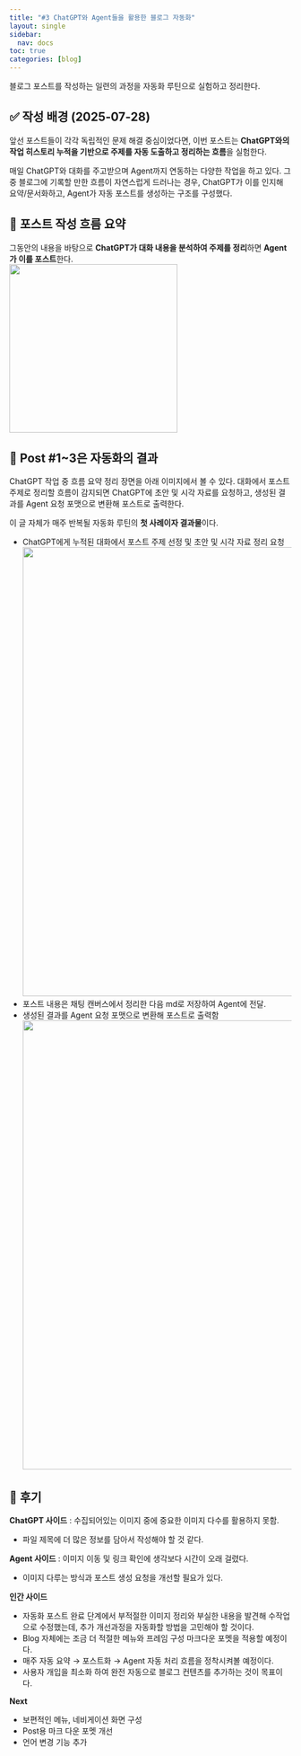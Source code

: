 ```yaml
---
title: "#3 ChatGPT와 Agent들을 활용한 블로그 자동화"
layout: single
sidebar:
  nav: docs
toc: true
categories: [blog]
---
```


블로그 포스트를 작성하는 일련의 과정을 자동화 루틴으로 실험하고 정리한다.

## ✅ 작성 배경 (2025‑07‑28)

앞선 포스트들이 각각 독립적인 문제 해결 중심이었다면, 이번 포스트는 **ChatGPT와의 작업 히스토리 누적을 기반으로 주제를 자동 도출하고 정리하는 흐름**을 실험한다.

매일 ChatGPT와 대화를 주고받으며 Agent까지 연동하는 다양한 작업을 하고 있다. 그중 블로그에 기록할 만한 흐름이 자연스럽게 드러나는 경우, ChatGPT가 이를 인지해 요약/문서화하고, Agent가 자동 포스트를 생성하는 구조를 구성했다.

## 🧩 포스트 작성 흐름 요약
그동안의 내용을 바탕으로 **ChatGPT가 대화 내용을 분석하여 주제를 정리**하면 **Agent가 이를 포스트**한다.
<br/><img src="https://nonyma.github.io/blog-assets/2025-07/blog-setup-3/c8d939b9-26fa-4641-b452-1f9df14874a0.png" width="300" /><br/>

## 📌 Post #1~3은 자동화의 결과

ChatGPT 작업 중 흐름 요약 정리 장면을 아래 이미지에서 볼 수 있다. 대화에서 포스트 주제로 정리할 흐름이 감지되면 ChatGPT에 초안 및 시각 자료를 요청하고, 생성된 결과를 Agent 요청 포맷으로 변환해 포스트로 출력한다.

이 글 자체가 매주 반복될 자동화 루틴의 **첫 사례이자 결과물**이다.
- ChatGPT에게 누적된 대화에서 포스트 주제 선정 및 초안 및 시각 자료 정리 요청 
<br/><img src="https://nonyma.github.io/blog-assets/2025-07/blog-setup-3/195311.png" width="800" /><br/>
- 포스트 내용은 채팅 캔버스에서 정리한 다음 md로 저장하여 Agent에 전달.
- 생성된 결과를 Agent 요청 포맷으로 변환해 포스트로 출력함
<br/><img src="https://nonyma.github.io/blog-assets/2025-07/blog-setup-3/스크린샷 2025-07-28 201026.png" width="800" /><br/>

## 📍 후기

**ChatGPT 사이드** : 수집되어있는 이미지 중에 중요한 이미지 다수를 활용하지 못함. 
- 파일 제목에 더 많은 정보를 담아서 작성해야 할 것 같다.

**Agent 사이드** : 이미지 이동 및 링크 확인에 생각보다 시간이 오래 걸렸다. 
- 이미지 다루는 방식과 포스트 생성 요청을 개선할 필요가 있다.

**인간 사이드**
- 자동화 포스트 완료 단계에서 부적절한 이미지 정리와 부실한 내용을 발견해 수작업으로 수정했는데, 추가 개선과정을 자동화할 방법을 고민해야 할 것이다.
- Blog 자체에는 조금 더 적절한 메뉴와 프레임 구성 마크다운 포멧을 적용할 예정이다.
- 매주 자동 요약 → 포스트화 → Agent 자동 처리 흐름을 정착시켜볼 예정이다.
- 사용자 개입을 최소화 하여 완전 자동으로 블로그 컨텐츠를 추가하는 것이 목표이다.

**Next**
- 보편적인 메뉴, 네비게이션 화면 구성
- Post용 마크 다운 포멧 개선
- 언어 변경 기능 추가
